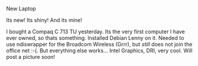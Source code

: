 New Laptop

Its new! Its shiny! And its mine!

I bought a Compaq C 713 TU yesterday. Its the very first computer I have ever owned, so thats something. Installed Debian Lenny on it. Needed to use ndiswrapper for the Broadcom Wireless (Grrr), but *still* does not join the office net :-(. But everything else works... Intel Graphics, DRI, very cool. Will post a picture soon!

